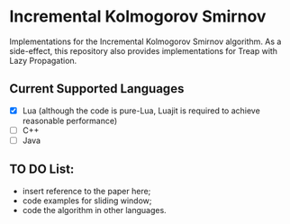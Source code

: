 # Incremental Kolmogorov Smirnov

Implementations for the Incremental Kolmogorov Smirnov algorithm.
As a side-effect, this repository also provides implementations for Treap with Lazy Propagation.

## Current Supported Languages

- [X] Lua (although the code is pure-Lua, Luajit is required to achieve reasonable performance)
- [ ] C++
- [ ] Java

## TO DO List:

- insert reference to the paper here;
- code examples for sliding window;
- code the algorithm in other languages.
